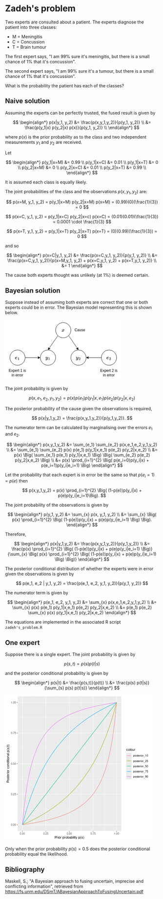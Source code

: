 # Zadeh's problem

Two experts are consulted about a patient. The experts diagnose the patient into three classes:

* M = Meningitis
* C = Concussion
* T = Brain tumour

The first expert says, "I am 99% sure it's meningitis, but there is a small chance of 1% that it's concussion".

The second expert says, "I am 99% sure it's a tumour, but there is a small chance of 1% that it's concussion".

What is the probability the patient has each of the classes?

## Naive solution

Assuming the experts can be perfectly trusted, the fused result is given by

$$
\begin{align*}
p(x|y_1, y_2) &= \frac{p(x,y_1,y_2)}{p(y_1, y_2)} \\
    &= \frac{p(y_1|x) p(y_2|x) p(x)}{p(y_1, y_2)} \\
\end{align*}
$$

where $p(x)$ is the prior probability as to the class and two independent measurements $y_1$ and $y_2$ are received.

Let

$$
\begin{align*}
p(y_1|x=M) &= 0.99 \\
p(y_1|x=C) &= 0.01 \\
p(y_1|x=T) &= 0 \\
p(y_2|x=M) &= 0 \\
p(y_2|x=C) &= 0.01 \\
p(y_2|x=T) &= 0.99 \\
\end{align*}
$$

It is assumed each class is equally likely.

The joint probabilities of the class and the observations $p(x,y_1,y_2)$ are:

$$
p(x=M, y_1, y_2) = p(y_1|x=M) p(y_2|x=M) p(x=M) = (0.99)(0)(\frac{1}{3}) = 0
$$

$$
p(x=C, y_1, y_2) = p(y_1|x=C) p(y_2|x=c) p(x=C) = (0.01)(0.01)(\frac{1}{3}) = 0.0001 \cdot \frac{1}{3}
$$

$$
p(x=T, y_1, y_2) = p(y_1|x=T) p(y_2|x=T) p(x=T) = (0)(0.99)(\frac{1}{3}) = 0
$$

and so

$$
\begin{align*}
p(x=C|y_1, y_2) &= \frac{p(x=C,y_1, y_2)}{p(y_1, y_2)} \\
    &= \frac{p(x=C,y_1, y_2)}{p(x=M,y_1, y_2) + p(x=C,y_1, y_2) + p(x=T,y_1, y_2)} \\
    &= 1
\end{align*}
$$

The cause both experts thought was unlikely (at 1%) is deemed certain.

## Bayesian solution

Suppose instead of assuming both experts are correct that one or both experts could be in error. The Bayesian model representing this is shown below.

![Bayesian model](./model.png)

The joint probability is given by

$$
p(x,e_1,e_2,y_1,y_2) = p(x) p(e_1) p(y_1|x,e_1) p(e_2) p(y_2|x,e_2)
$$

The posterior probability of the cause given the observations is required,

$$
p(x|y_1,y_2) = \frac{p(x,y_1,y_2)}{p(y_1,y_2)}.
$$

The numerator term can be calculated by marginalising over the errors $e_1$ and $e_2$.

$$
\begin{align*}
p(x,y_1,y_2) &= \sum_{e_1} \sum_{e_2} p(x,e_1,e_2,y_1,y_2) \\
    &= \sum_{e_1} \sum_{e_2} p(x) p(e_1) p(y_1|x,e_1) p(e_2) p(y_2|x,e_2) \\
    &= p(x) \Big( \sum_{e_1} p(e_1) p(y_1|x,e_1) \Big) \Big( \sum_{e_2} p(e_2) p(y_2|x,e_2) \Big) \\
    &= p(x) \prod_{i=1}^{2} \Big( p(e_i=0)p(y_i|x) + p(e_i=1)p(y_i|e_i=1) \Big)
\end{align*}
$$

Let the probability that each expert is in error be the same so that $p(e_i = 1) = p(e)$ then

$$
p(x,y_1,y_2) = p(x) \prod_{i=1}^{2} \Big( (1-p(e))p(y_i|x) + p(e)p(y_i|e_i=1)\Big).
$$

The joint probability of the observations is given by

$$
\begin{align*}
p(y_1, y_2) &= \sum_{x} p(x, y_1, y_2) \\
  &= \sum_{x} \Big( p(x) \prod_{i=1}^{2} \Big( (1-p(e))p(y_i|x) + p(e)p(y_i|e_i=1) \Big) \Big).
\end{align*}
$$

Therefore, 

$$
\begin{align*}
p(x|y_1,y_2) &= \frac{p(x,y_1,y_2)}{p(y_1,y_2)} \\
  &= \frac{p(x) \prod_{i=1}^{2} \Big( (1-p(e))p(y_i|x) + p(e)p(y_i|e_i=1) \Big)}{\sum_{x} \Big( p(x) \prod_{i=1}^{2} \Big( (1-p(e))p(y_i|x) + p(e)p(y_i|e_i=1) \Big) \Big)}
\end{align*}
$$

The posterior conditional distribution of whether the experts were in error given the observations is given by

$$
p(e_1, e_2 | y_1, y_2) = \frac{p(e_1, e_2, y_1, y_2)}{p(y_1, y_2)}
$$

The numerator term is given by

$$
\begin{align*}
p(e_1, e_2, y_1, y_2) &= \sum_{x} p(x,e_1,e_2,y_1,y_2) \\
  &= \sum_{x} p(x) p(e_1) p(y_1|x,e_1) p(e_2) p(y_2|x,e_2) \\
  &= p(e_1) p(e_2) \sum_{x} p(x) p(y_1|x,e_1) p(y_2|x,e_2)
\end{align*}
$$

The equations are implemented in the associated R script `zadeh's_problem.R`

## One expert

Suppose there is a single expert. The joint probability is given by

$$
p(s,t) = p(s) p(t|s)
$$

and the posterior conditional probability is given by

$$
\begin{align*}
p(s|t) &= \frac{p(s,t)}{p(t)} \\
  &= \frac{p(s) p(t|s)}{\sum_{s} p(s) p(t|s)}
\end{align*}
$$

![One expert posterior conditional](./one_expert.png)

Only when the prior probability $p(s) = 0.5$ does the posterior conditional probability equal the likelihood.

## Bibliography

Maskell, S.; "A Bayesian approach to fusing uncertain, imprecise
and conflicting information", retrieved from https://fs.unm.edu/DSmT/ABayesianApproachToFusingUncertain.pdf
